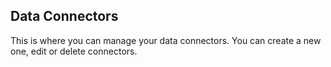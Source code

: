 ﻿## Data Connectors

This is where you can manage your data connectors.
You can create a new one, edit or delete connectors.